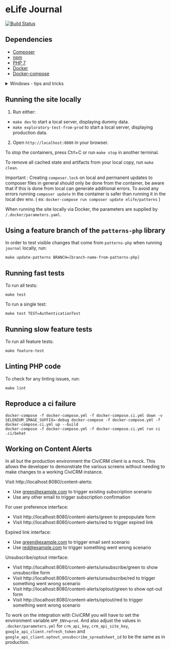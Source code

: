 eLife Journal
=============

[![Build Status](http://ci--alfred.elifesciences.org/buildStatus/icon?job=test-journal)](http://ci--alfred.elifesciences.org/job/test-journal/)

Dependencies
------------

* [Composer](https://getcomposer.org/)
* [npm](https://www.npmjs.com/)
* [PHP 7](https://www.php.net/)
* [Docker](https://www.docker.com/)
* [Docker-compose](https://www.digitalocean.com/community/tutorials/how-to-install-and-use-docker-compose-on-ubuntu-20-04)

<details>
<summary>Windows - tips and tricks</summary>
When using Windows to bypass the main errors we recommend to follow the next :

1. Before you cloned the repo, make sure that you configure git to use the correct line endings.

    * [Explanation](https://stackoverflow.com/a/71209401) / [More detailed](https://stackoverflow.com/q/10418975)
    * Easy fix : `git config --global core.autocrlf input`

2. Make sure you use Windows Linux Subsystem (WSL) or at least git bash.

    * [Guide to use WSL](https://adamtheautomator.com/windows-subsystem-for-linux/)
    * [Guide to use Git Bash](https://www.geeksforgeeks.org/working-on-git-bash/)

3. Use the recommended versions for PHP + extensions and Composer :

    * `PHP 7.3.33-7+ubuntu22.04.1+deb.sury.org+2 (cli) (built: Sep 29 2022 22:23:16) ( NTS )`

      How to install : [Guide 1](https://5balloons.info/how-to-install-php-v-7-3-on-ubuntu-20-04) / [Guide 2](https://computingforgeeks.com/how-to-install-php-ubuntu-debian/)

    * `Composer version 2.2`

      How to install : [Step 1](https://getcomposer.org/download/)
</details>

Running the site locally
----------------------------------------------

1. Run either:
  - `make dev` to start a local server, displaying dummy data.
  - `make exploratory-test-from-prod` to start a local server, displaying production data.
2. Open `http://localhost:8080` in your browser.

To stop the containers, press Ctrl+C or run `make stop` in another terminal.

To remove all cached state and artifacts from your local copy, run `make clean`.

Important : Creating `composer.lock` on local and permanent updates to composer files in general should only be done from the container, be aware that if this is done from local can generate additional errors. To avoid any errors running `composer update` in the container is safer than running it in the local dev env. ( ex: `docker-compose run composer update elife/patterns` )

When running the site locally via Docker, the parameters are supplied by `/.docker/parameters.yaml`.

Using a feature branch of the `patterns-php` library
----------------------------------------------------

In order to test visible changes that come from `patterns-php` when running `journal` locally, run:

`make update-patterns BRANCH=[branch-name-from-patterns-php]` 

Running fast tests
-----------------

To run all tests:

```
make test
```

To run a single test:

```
make test TEST=AuthenticationTest
```

Running slow feature tests
-------------

To run all feature tests:

```
make feature-test
```

Linting PHP code
----------------

To check for any linting issues, run:

```
make lint
```

Reproduce a ci failure
----------------------

```
docker-compose -f docker-compose.yml -f docker-compose.ci.yml down -v
SELENIUM_IMAGE_SUFFIX=-debug docker-compose -f docker-compose.yml -f docker-compose.ci.yml up --build
docker-compose -f docker-compose.yml -f docker-compose.ci.yml run ci .ci/behat
```

Working on Content Alerts
-------------------------

In all but the production environment the CiviCRM client is a mock. This allows the developer to demonstrate the various screens without needing to make changes to a working CiviCRM instance.

Visit http://localhost:8080/content-alerts:
- Use green@example.com to trigger existing subscription scenario
- Use any other email to trigger subscription confirmation

For user preference interface:
- Visit http://localhost:8080/content-alerts/green to prepopulate form
- Visit http://localhost:8080/content-alerts/red to trigger expired link

Expired link interface:
- Use green@example.com to trigger email sent scenario
- Use red@example.com to trigger something went wrong scenario

Unsubscribe/optout interface:
- Visit http://localhost:8080/content-alerts/unsubscribe/green to show unsubscribe form
- Visit http://localhost:8080/content-alerts/unsubscribe/red to trigger something went wrong scenario
- Visit http://localhost:8080/content-alerts/optout/green to show opt-out form
- Visit http://localhost:8080/content-alerts/optout/red to trigger something went wrong scenario

To work on the integration with CiviCRM you will have to set the environment variable `APP_ENV=prod`. And also adjust the values in `.docker/parameters.yml` for `crm_api_key`, `crm_api_site_key`, `google_api_client.refresh_token` and `google_api_client.optout_unsubscribe_spreadsheet_id` to be the same as in production.
